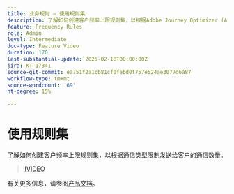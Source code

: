 ```yaml
---
title: 业务规则 — 使用规则集
description: 了解如何创建客户频率上限规则集，以根据Adobe Journey Optimizer (AJO)中的通信类型限制发送给客户的通信数量。
feature: Frequency Rules
role: Admin
level: Intermediate
doc-type: Feature Video
duration: 170
last-substantial-update: 2025-02-18T00:00:00Z
jira: KT-17341
source-git-commit: ea751f2a1cb81cf0febd0f757e524ae3077d6a87
workflow-type: tm+mt
source-wordcount: '69'
ht-degree: 15%

---
```



# 使用规则集

了解如何创建客户频率上限规则集，以根据通信类型限制发送给客户的通信数量。

>[!VIDEO](https://video.tv.adobe.com/v/3435531/?learn=on&enablevpops)

有关更多信息，请参阅[产品文档](https://experienceleague.adobe.com/zh-hans/docs/journey-optimizer/using/configuration/rule-sets)。
